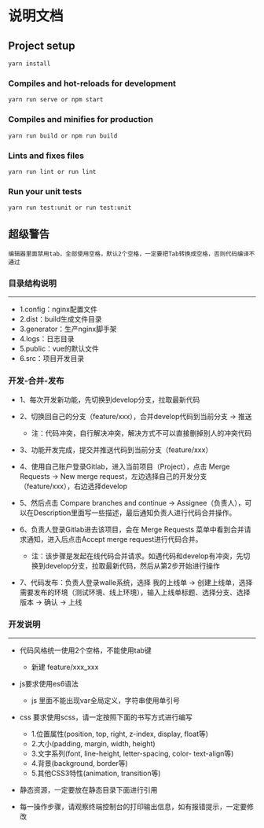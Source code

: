 # 说明文档

## Project setup
```
yarn install
```

### Compiles and hot-reloads for development
```
yarn run serve or npm start
```

### Compiles and minifies for production
```
yarn run build or npm run build
```

### Lints and fixes files
```
yarn run lint or run lint
```

### Run your unit tests
```
yarn run test:unit or run test:unit
```

## 超级警告
```
编辑器里面禁用tab，全部使用空格，默认2个空格，一定要把Tab转换成空格，否则代码编译不通过
```

 ### 目录结构说明
-------------------
  + 1.config：nginx配置文件
  + 2.dist：build生成文件目录
  + 3.generator：生产nginx脚手架
  + 4.logs：日志目录
  + 5.public：vue的默认文件
  + 6.src：项目开发目录

### 开发-合并-发布
- 1、每次开发新功能，先切换到develop分支，拉取最新代码
- 2、切换回自己的分支（feature/xxx），合并develop代码到当前分支 -> 推送
     + 注：代码冲突，自行解决冲突，解决方式不可以直接删掉别人的冲突代码

- 3、功能开发完成，提交并推送代码到当前分支（feature/xxx）
- 4、使用自己账户登录Gitlab，进入当前项目（Project），点击 Merge Requests -> New merge request，左边选择自己的开发分支（feature/xxx），右边选择develop
- 5、然后点击 Compare branches and continue -> Assignee（负责人），可以在Description里面写一些描述，最后通知负责人进行代码合并操作。
- 6、负责人登录Gitlab进去该项目，会在 Merge Requests 菜单中看到合并请求通知，进入后点击Accept merge request进行代码合并。
     + 注：该步骤是发起在线代码合并请求。如遇代码和develop有冲突，先切换到develop分支，拉取最新代码，然后从第2步开始进行操作
- 7、代码发布：负责人登录walle系统，选择 我的上线单 -> 创建上线单，选择需要发布的环境（测试环境、线上环境），输入上线单标题、选择分支、选择版本 -> 确认 -> 上线

### 开发说明
-------------------
- 代码风格统一使用2个空格，不能使用tab键
  + 新建 feature/xxx_xxx

- js要求使用es6语法
  + js 里面不能出现var全局定义，字符串使用单引号

- css 要求使用scss，请一定按照下面的书写方式进行编写
  + 1.位置属性(position, top, right, z-index, display, float等)
  + 2.大小(padding, margin, width, height)
  + 3.文字系列(font, line-height, letter-spacing, color- text-align等)
  + 4.背景(background, border等)
  + 5.其他CSS3特性(animation, transition等)

- 静态资源，一定要放在静态目录下面进行引用
- 每一操作步骤，请观察终端控制台的打印输出信息，如有报错提示，一定要修改

